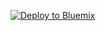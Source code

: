 [![Deploy to Bluemix](https://bluemix.net/deploy/button.png)](https://github.com/AMBarodzich/angular15.git)
